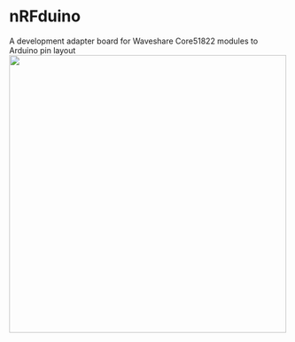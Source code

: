 # nRFduino
A development adapter board for Waveshare Core51822 modules to Arduino pin layout
<a href="https://raw.githubusercontent.com/interoberlin/nrfduino/master/nRFduino.PCB/PCB-3D.jpg">
<img width="500px" src="https://raw.githubusercontent.com/interoberlin/nrfduino/master/nRFduino.PCB/PCB-3D.jpg"/>
</a>

